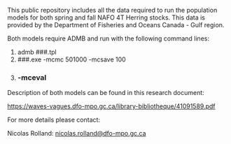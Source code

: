 This public repository includes all the data required to run the population models for both spring and fall NAFO 4T Herring stocks. This data is provided by the Department of Fisheries and Oceans Canada - Gulf region.

Both models require ADMB and run with the following command lines:

1) admb ###.tpl
2) ###.exe -mcmc 501000 -mcsave 100
3) ### -mceval

Description of both models can be found in this research document: 

https://waves-vagues.dfo-mpo.gc.ca/library-bibliotheque/41091589.pdf

For more details please contact:

Nicolas Rolland: nicolas.rolland@dfo-mpo.gc.ca
